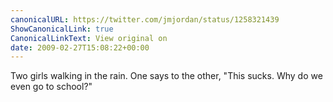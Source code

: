 ```yaml
---
canonicalURL: https://twitter.com/jmjordan/status/1258321439
ShowCanonicalLink: true
CanonicalLinkText: View original on
date: 2009-02-27T15:08:22+00:00
---
```

Two girls walking in the rain. One says to the other, "This sucks. Why do we even go to school?"